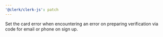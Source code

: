 ```yaml
---
'@clerk/clerk-js': patch
---
```


Set the card error when encountering an error on preparing verification via code for email or phone on sign up.
